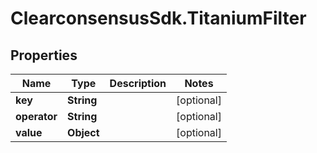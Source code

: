 # ClearconsensusSdk.TitaniumFilter

## Properties

Name | Type | Description | Notes
------------ | ------------- | ------------- | -------------
**key** | **String** |  | [optional] 
**operator** | **String** |  | [optional] 
**value** | **Object** |  | [optional] 


